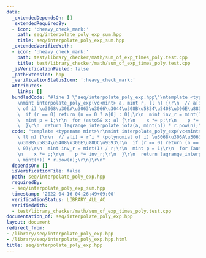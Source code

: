 ```yaml
---
data:
  _extendedDependsOn: []
  _extendedRequiredBy:
  - icon: ':heavy_check_mark:'
    path: seq/interpolate_poly_exp_sum.hpp
    title: seq/interpolate_poly_exp_sum.hpp
  _extendedVerifiedWith:
  - icon: ':heavy_check_mark:'
    path: test/library_checker/math/sum_of_exp_times_poly.test.cpp
    title: test/library_checker/math/sum_of_exp_times_poly.test.cpp
  _isVerificationFailed: false
  _pathExtension: hpp
  _verificationStatusIcon: ':heavy_check_mark:'
  attributes:
    links: []
  bundledCode: "#line 1 \"seq/interpolate_poly_exp.hpp\"\ntemplate <typename mint>\r\
    \nmint interpolate_poly_exp(vc<mint> a, mint r, ll n) {\r\n  // a[i] = r^i * (polynomial\
    \ of i) \u3068\u306A\u3063\u3066\u3044\u308B\u5834\u5408\u306E\u88DC\u9593\r\n\
    \  if (r == 0) return (n == 0 ? a[0] : 0);\r\n  mint inv_r = mint(1) / r;\r\n\
    \  mint p = 1;\r\n  for (auto&& x: a) {\r\n    x *= p;\r\n    p *= inv_r;\r\n\
    \  }\r\n  return lagrange_interpolate_iota(a, mint(n)) * r.pow(n);\r\n}\r\n"
  code: "template <typename mint>\r\nmint interpolate_poly_exp(vc<mint> a, mint r,\
    \ ll n) {\r\n  // a[i] = r^i * (polynomial of i) \u3068\u306A\u3063\u3066\u3044\
    \u308B\u5834\u5408\u306E\u88DC\u9593\r\n  if (r == 0) return (n == 0 ? a[0] :\
    \ 0);\r\n  mint inv_r = mint(1) / r;\r\n  mint p = 1;\r\n  for (auto&& x: a) {\r\
    \n    x *= p;\r\n    p *= inv_r;\r\n  }\r\n  return lagrange_interpolate_iota(a,\
    \ mint(n)) * r.pow(n);\r\n}\r\n"
  dependsOn: []
  isVerificationFile: false
  path: seq/interpolate_poly_exp.hpp
  requiredBy:
  - seq/interpolate_poly_exp_sum.hpp
  timestamp: '2022-04-16 04:26:49+09:00'
  verificationStatus: LIBRARY_ALL_AC
  verifiedWith:
  - test/library_checker/math/sum_of_exp_times_poly.test.cpp
documentation_of: seq/interpolate_poly_exp.hpp
layout: document
redirect_from:
- /library/seq/interpolate_poly_exp.hpp
- /library/seq/interpolate_poly_exp.hpp.html
title: seq/interpolate_poly_exp.hpp
---
```

